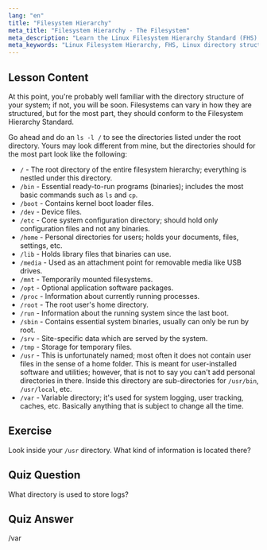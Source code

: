 ```yaml
---
lang: "en"
title: "Filesystem Hierarchy"
meta_title: "Filesystem Hierarchy - The Filesystem"
meta_description: "Learn the Linux Filesystem Hierarchy Standard (FHS) and understand key directories like /bin, /etc, and /var. Explore the Linux directory structure."
meta_keywords: "Linux Filesystem Hierarchy, FHS, Linux directory structure, Linux commands, beginner Linux, Linux tutorial, Linux guide"
---
```


## Lesson Content

At this point, you're probably well familiar with the directory structure of your system; if not, you will be soon. Filesystems can vary in how they are structured, but for the most part, they should conform to the Filesystem Hierarchy Standard.

Go ahead and do an `ls -l /` to see the directories listed under the root directory. Yours may look different from mine, but the directories should for the most part look like the following:

- `/` - The root directory of the entire filesystem hierarchy; everything is nestled under this directory.
- `/bin` - Essential ready-to-run programs (binaries); includes the most basic commands such as `ls` and `cp`.
- `/boot` - Contains kernel boot loader files.
- `/dev` - Device files.
- `/etc` - Core system configuration directory; should hold only configuration files and not any binaries.
- `/home` - Personal directories for users; holds your documents, files, settings, etc.
- `/lib` - Holds library files that binaries can use.
- `/media` - Used as an attachment point for removable media like USB drives.
- `/mnt` - Temporarily mounted filesystems.
- `/opt` - Optional application software packages.
- `/proc` - Information about currently running processes.
- `/root` - The root user's home directory.
- `/run` - Information about the running system since the last boot.
- `/sbin` - Contains essential system binaries, usually can only be run by root.
- `/srv` - Site-specific data which are served by the system.
- `/tmp` - Storage for temporary files.
- `/usr` - This is unfortunately named; most often it does not contain user files in the sense of a home folder. This is meant for user-installed software and utilities; however, that is not to say you can't add personal directories in there. Inside this directory are sub-directories for `/usr/bin`, `/usr/local`, etc.
- `/var` - Variable directory; it's used for system logging, user tracking, caches, etc. Basically anything that is subject to change all the time.

## Exercise

Look inside your `/usr` directory. What kind of information is located there?

## Quiz Question

What directory is used to store logs?

## Quiz Answer

/var
